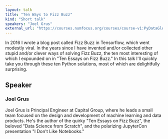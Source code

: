 ```yaml
---
layout: talk
title: "Ten Ways to Fizz Buzz"
kind: "Short talk"
speakers: "Joel Grus"
external_url: "https://courses.numfocus.org/courses/course-v1:PyDataGlobal+PDG20-talks+2020/jump_to/block-v1:PyDataGlobal+PDG20-talks+2020+type@vertical+block@9f5f5f3f1c3e4836969cad3d4f4471b9"
---
```


In 2016 I wrote a blog post called Fizz Buzz in Tensorflow, which went modestly viral. In the years since I have invented and/or collected other stupid and/or clever ways of solving Fizz Buzz, the ten most interesting of which I expounded on in "Ten Essays on Fizz Buzz." In this talk I'll quickly take you through these ten Python solutions, most of which are delightfully surprising.

## Speaker

### Joel Grus

Joel Grus is Principal Engineer at Capital Group, where he leads a small team focused on the design and development of machine learning and data products. He's the author of the quirky "Ten Essays on Fizz Buzz", the beloved "Data Science from Scratch", and the polarizing JupyterCon presentation "I Don't Like Notebooks."
